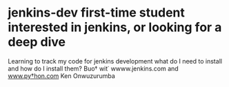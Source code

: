 # jenkins-dev first-time student interested in jenkins, or looking for a deep dive
Learning to track my code for jenkins development
what do I need to install and how do I install them?
Buo† wit˙ wwww.jenkins.com and www.py†hon.com
Ken Onwuzurumba
